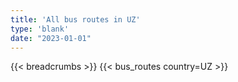 ```yaml
---
title: 'All bus routes in UZ'
type: 'blank'
date: "2023-01-01"
---
```


{{< breadcrumbs >}}
{{< bus_routes country=UZ >}}
